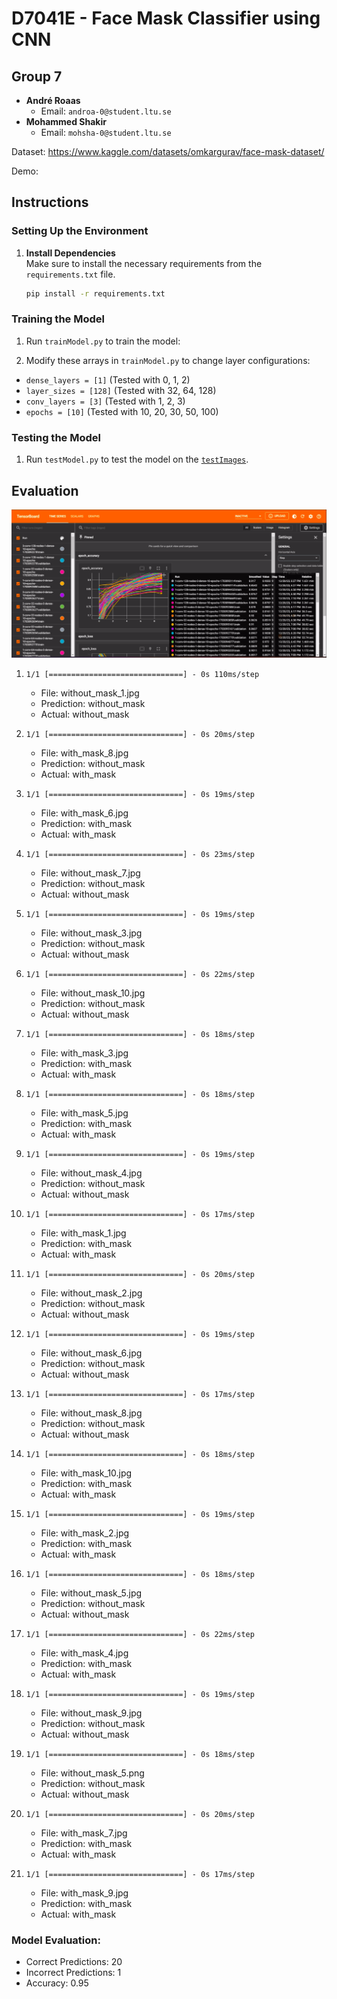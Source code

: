 # D7041E - Face Mask Classifier using CNN

## Group 7

- **André Roaas**
  - Email: `androa-0@student.ltu.se`
- **Mohammed Shakir**
  - Email: `mohsha-0@student.ltu.se`

Dataset: https://www.kaggle.com/datasets/omkargurav/face-mask-dataset/

Demo:

## Instructions

### Setting Up the Environment

1. **Install Dependencies**  
   Make sure to install the necessary requirements from the `requirements.txt` file.

   ```bash
   pip install -r requirements.txt
   ```
   
### Training the Model

1. Run `trainModel.py` to train the model:

2. Modify these arrays in `trainModel.py` to change layer configurations:
- `dense_layers = [1]` (Tested with 0, 1, 2)
- `layer_sizes = [128]` (Tested with 32, 64, 128)
- `conv_layers = [3]` (Tested with 1, 2, 3)
- `epochs = [10]` (Tested with 10, 20, 30, 50, 100)

### Testing the Model

1. Run `testModel.py` to test the model on the [`testImages`](./testImages).

## Evaluation

![ben](image.png)

1. `1/1 [==============================] - 0s 110ms/step`  
   - File: without_mask_1.jpg  
   - Prediction: without_mask  
   - Actual: without_mask

2. `1/1 [==============================] - 0s 20ms/step`  
   - File: with_mask_8.jpg  
   - Prediction: without_mask  
   - Actual: with_mask

3. `1/1 [==============================] - 0s 19ms/step`  
   - File: with_mask_6.jpg  
   - Prediction: with_mask  
   - Actual: with_mask

4. `1/1 [==============================] - 0s 23ms/step`  
   - File: without_mask_7.jpg  
   - Prediction: without_mask  
   - Actual: without_mask

5. `1/1 [==============================] - 0s 19ms/step`  
   - File: without_mask_3.jpg  
   - Prediction: without_mask  
   - Actual: without_mask

6. `1/1 [==============================] - 0s 22ms/step`  
   - File: without_mask_10.jpg  
   - Prediction: without_mask  
   - Actual: without_mask

7. `1/1 [==============================] - 0s 18ms/step`  
   - File: with_mask_3.jpg  
   - Prediction: with_mask  
   - Actual: with_mask

8. `1/1 [==============================] - 0s 18ms/step`  
   - File: with_mask_5.jpg  
   - Prediction: with_mask  
   - Actual: with_mask

9. `1/1 [==============================] - 0s 19ms/step`  
   - File: without_mask_4.jpg  
   - Prediction: without_mask  
   - Actual: without_mask

10. `1/1 [==============================] - 0s 17ms/step`  
    - File: with_mask_1.jpg  
    - Prediction: with_mask  
    - Actual: with_mask

11. `1/1 [==============================] - 0s 20ms/step`  
    - File: without_mask_2.jpg  
    - Prediction: without_mask  
    - Actual: without_mask

12. `1/1 [==============================] - 0s 19ms/step`  
    - File: without_mask_6.jpg  
    - Prediction: without_mask  
    - Actual: without_mask

13. `1/1 [==============================] - 0s 17ms/step`  
    - File: without_mask_8.jpg  
    - Prediction: without_mask  
    - Actual: without_mask

14. `1/1 [==============================] - 0s 18ms/step`  
    - File: with_mask_10.jpg  
    - Prediction: with_mask  
    - Actual: with_mask

15. `1/1 [==============================] - 0s 19ms/step`  
    - File: with_mask_2.jpg  
    - Prediction: with_mask  
    - Actual: with_mask

16. `1/1 [==============================] - 0s 18ms/step`  
    - File: without_mask_5.jpg  
    - Prediction: without_mask  
    - Actual: without_mask

17. `1/1 [==============================] - 0s 22ms/step`  
    - File: with_mask_4.jpg  
    - Prediction: with_mask  
    - Actual: with_mask

18. `1/1 [==============================] - 0s 19ms/step`  
    - File: without_mask_9.jpg  
    - Prediction: without_mask  
    - Actual: without_mask

19. `1/1 [==============================] - 0s 18ms/step`  
    - File: without_mask_5.png  
    - Prediction: without_mask  
    - Actual: without_mask

20. `1/1 [==============================] - 0s 20ms/step`  
    - File: with_mask_7.jpg  
    - Prediction: with_mask  
    - Actual: with_mask

21. `1/1 [==============================] - 0s 17ms/step`  
    - File: with_mask_9.jpg  
    - Prediction: with_mask  
    - Actual: with_mask


### Model Evaluation:
- Correct Predictions: 20
- Incorrect Predictions: 1
- Accuracy: 0.95